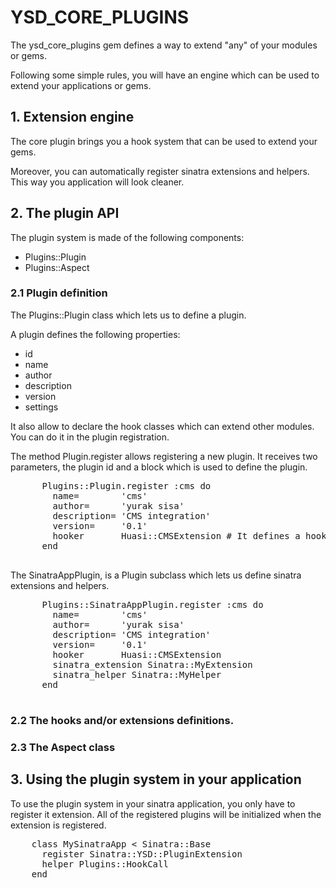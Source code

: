 <h1>YSD_CORE_PLUGINS</h1>

<p>The ysd_core_plugins gem defines a way to extend "any" of your modules or gems.</p>
<p>Following some simple rules, you will have an engine which can be used to extend your applications or gems.</p>

<h2>1. Extension engine</h2>

  <p>The core plugin brings you a hook system that can be used to extend your gems.</p>
  <p>Moreover, you can automatically register sinatra extensions and helpers. This way you application will look cleaner.</p>

<h2>2. The plugin API</h2>
   
  The plugin system is made of the following components:

  <ul>
    <li>Plugins::Plugin</li>
    <li>Plugins::Aspect</li>
  </ul>

<h3>2.1 Plugin definition</h3>

  <p>The Plugins::Plugin class which lets us to define a plugin. </p>
  
  <p>A plugin defines the following properties:</p>
    
  <ul>
     <li>id</li>
     <li>name</li>
     <li>author</li>
     <li>description</li>
     <li>version</li>
     <li>settings</li>
  </ul>
    
  <p>It also allow to declare the hook classes which can extend other modules. You can do it in the plugin registration.</p>
            
  <p>The method Plugin.register allows registering a new plugin. It receives two parameters, the plugin id and a block which is used to define the plugin.</p>
    <pre>
      Plugins::Plugin.register :cms do
        name=        'cms'
        author=      'yurak sisa'
        description= 'CMS integration'
        version=     '0.1'
        hooker       Huasi::CMSExtension # It defines a hook which can extend any module
      end
    </pre>   
  <p>The SinatraAppPlugin, is a Plugin subclass which lets us define sinatra extensions and helpers.</p>  
  <pre>
      Plugins::SinatraAppPlugin.register :cms do
        name=        'cms'
        author=      'yurak sisa'
        description= 'CMS integration'
        version=     '0.1'
        hooker       Huasi::CMSExtension
        sinatra_extension Sinatra::MyExtension
        sinatra_helper Sinatra::MyHelper
      end
  </pre>        
      
<h3>2.2 The hooks and/or extensions definitions.</h3>     
      
<h3>2.3 The Aspect class</h3>
  
<h2>3. Using the plugin system in your application</h2>
    
  <p>To use the plugin system in your sinatra application, you only have to register it extension. All of the registered plugins will be initialized when
  the extension is registered.</p>
  <pre>
    class MySinatraApp < Sinatra::Base
      register Sinatra::YSD::PluginExtension
      helper Plugins::HookCall     
    end
  </pre>    
